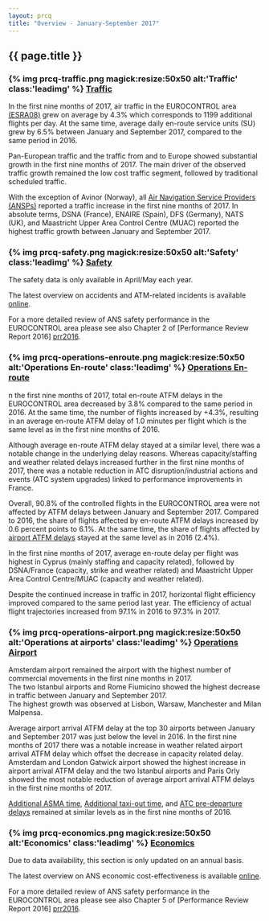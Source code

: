 ```yaml
---
layout: prcq
title: "Overview - January-September 2017"
---
```

<style>
.headimg {
    float:left;
    margin-right:5px;
}
.leadimg {
    margin-left:3px;
}
</style>

## {{ page.title }}

### {% img prcq-traffic.png magick:resize:50x50 alt:'Traffic' class:'leadimg' %} [Traffic][traffic]

In the first nine months of 2017, air traffic in the EUROCONTROL area [(ESRA08)][esra08] grew on average by 4.3% 
which corresponds to 1199 additional flights per day. At the same time, average daily en-route service units (SU)
grew by 6.5% between January and September 2017, compared to the same period in 2016.

Pan-European traffic and the traffic from and to Europe showed substantial growth in the first nine months of 2017. 
The main driver of the observed traffic growth remained the low cost traffic segment, followed by traditional scheduled traffic. 

With the exception of Avinor (Norway), all [Air Navigation Service Providers (ANSPs)][ansp]  reported a
traffic increase in the first nine months of 2017. In absolute terms, DSNA (France), ENAIRE (Spain), DFS (Germany),
NATS (UK), and Maastricht Upper Area Control Centre (MUAC) reported the highest traffic growth between January and September 2017.

### {% img prcq-safety.png magick:resize:50x50 alt:'Safety' class:'leadimg' %} [Safety][safety]

The safety data is only available in April/May each year. 

The latest overview on accidents and ATM-related incidents is available [online][safety].  

For a more detailed review of ANS safety performance in the EUROCONTROL area please see also Chapter 2 of [Performance Review Report 2016] [prr2016].


### {% img prcq-operations-enroute.png magick:resize:50x50 alt:'Operations En-route' class:'leadimg' %} [Operations En-route][ops_ert]

n the first nine months of 2017, total en-route ATFM delays in the EUROCONTROL area decreased by 3.8% compared to the same period in 2016. At the same time, the number of flights increased by +4.3%, resulting in an average en-route ATFM delay of 1.0 minutes per flight which is the same level as in the first nine months of 2016.

Although average en-route ATFM delay stayed at a similar level, there was a notable change in the underlying delay reasons. Whereas capacity/staffing and weather related delays increased further in the first nine months of 2017, there was a notable reduction in ATC disruption/industrial actions and events (ATC system upgrades) linked to performance improvements in France. 

Overall, 90.8% of the controlled flights in the EUROCONTROL area were not affected by ATFM delays between January and September 2017.
Compared to 2016, the share of flights affected by en-route ATFM delays increased by 0.6 percent points to 6.1%. At the same time, the share of flights affected by <a href='{{"/prcq/ops-airport.html"| prepend: site.baseurl | prepend: site.url }}'>airport ATFM delays</a> stayed at the same level as in 2016 (2.4%).

In the first nine months of 2017, average en-route delay per flight was highest in Cyprus (mainly staffing and capacity related), followed by DSNA/France (capacity, strike and weather related) and Maastricht Upper Area Control Centre/MUAC (capacity and weather related).

Despite the continued increase in traffic in 2017, horizontal flight efficiency improved compared to the same period last year. The efficiency of actual flight trajectories increased from 97.1% in 2016 to 97.3% in 2017.

### {% img prcq-operations-airport.png magick:resize:50x50 alt:'Operations at airports' class:'leadimg' %} [Operations Airport][ops_apt]

Amsterdam airport remained the airport with the highest number of commercial movements in the first nine months in 2017. <br>
The two Istanbul airports and Rome Fiumicino showed the highest decrease in traffic between January and September 2017. <br>
The highest growth was observed at Lisbon, Warsaw, Manchester and Milan Malpensa. <br>

Average airport arrival ATFM delay at the top 30 airports between January and September 2017 was just below the level in 2016. In the first nine months of 2017 there was a notable increase in weather related airport arrival ATFM delay which offset the decrease in capacity related delay.<br>
Amsterdam and London Gatwick airport showed the highest increase in airport arrival ATFM delay and the two Istanbul airports and Paris Orly showed the most notable reduction of average airport arrival ATFM delays in the first nine months of 2017.

<a href='{{"/references/definition/additional_asma_time.html"| prepend: site.baseurl | prepend: site.url }}'>Additional ASMA time</a>, <a href='{{"/references/definition/additional_taxi-out_time.html"| prepend: site.baseurl | prepend: site.url }}'>Additional taxi-out time</a>, and <a href='{{"/references/definition/atc_pre-departure_delay.html"| prepend: site.baseurl | prepend: site.url }}'>ATC pre-departure delays</a> remained at similar levels as in the first nine months of 2016. 

### {% img prcq-economics.png magick:resize:50x50 alt:'Economics' class:'leadimg' %} [Economics][economics]

Due to data availability, this section is only updated on an annual basis.

The latest overview on ANS economic cost-effectiveness is available [online][economics].  

For a more detailed review of ANS safety performance in the EUROCONTROL area please see also Chapter 5 of [Performance Review Report 2016] [prr2016].


[composite_hr]: <{{ "/references/definition/composite_flight_hour.html" | prepend: site.baseurl | prepend: site.url }}> "Composite Flight Hour definition"
[esra08]: <{{ "/references/definition/ESRA_2008_Area.html" | prepend: site.baseurl | prepend: site.url }}> "ESRA 08 Area"
[ectl_area]: <{{ "/references/definition/eurocontrol_area.html" | prepend: site.baseurl | prepend: site.url }}> "EUROCONTROL Area"
[atfm_dly]: <{{ "/references/definition/atfm_delay.html" | prepend: site.baseurl | prepend: site.url }}> "ATFM Delay"
[atc_pre]: <{{ "/references/definition/atc_pre-departure_delay.html" | prepend: site.baseurl | prepend: site.url }}> "ATC Pre-departure Delay"
[a_cdm]: <{{ "/references/acronym/a_cdm.html" | prepend: site.baseurl | prepend: site.url }}> "A-CDM"
[asma_add]: <{{ "/references/definition/additional_asma_time.html" | prepend: site.baseurl | prepend: site.url }}> "Additional ASMA time"

[ansp]: <{{ "/references/acronym/ansp.html" | prepend: site.baseurl | prepend: site.url }}> "Air Navigation Service Provider"
[ans]: <{{ "/references/acronym/ans.html" | prepend: site.baseurl | prepend: site.url }}> "Air Navigation Services"
[upa]: <{{ "/references/acronym/uap.html" | prepend: site.baseurl | prepend: site.url }}> "Unauthorised Penetrations of Airspace"
[smi]: <{{ "/references/acronym/smi.html" | prepend: site.baseurl | prepend: site.url }}> "Separation Minima Infringements (SMIs)"
[ri]: <{{ "/references/acronym/ri.html" | prepend: site.baseurl | prepend: site.url }}> "Runway Incursions (RIs)"
[alosp]: <{{ "/references/acronym/alosp.html" | prepend: site.baseurl | prepend: site.url }}> "Acceptable Level of Safety Performance (ALoSP)"
[acc]: <{{ "/references/acronym/acc.html" | prepend: site.baseurl | prepend: site.url }}> "Area Control Center"
[nm]: <{{ "/references/acronym/nm.html" | prepend: site.baseurl | prepend: site.url }}> "Network Manager"
[fra]: <{{ "/references/acronym/fra.html" | prepend: site.baseurl | prepend: site.url }}> "Free Route Airspace (FRA)"

[vfe_cdo]: <{{ "/references/methodology/cd_vertical_flight_efficiency_pi.html" | prepend: site.baseurl | prepend: site.url }}> "Vertical En-route Flight Efficiency"
[hfe]: <{{ "/references/methodology/horizontal_flight_efficiency_pi.html" | prepend: site.baseurl | prepend: site.url }}> "Horizontal En-route Flight Efficiency"

[traffic]: <{{ "/prcq/traffic.html" | prepend: site.baseurl | prepend: site.url }}> "Traffic"
[safety]: <{{ "/prcq/safety.html" | prepend: site.baseurl | prepend: site.url }}> "Safety"
[ops_apt]: <{{ "/prcq/ops-airport.html" | prepend: site.baseurl | prepend: site.url }}> "Operations at Airports"
[ops_ert]: <{{ "/prcq/ops-en-route.html" | prepend: site.baseurl | prepend: site.url }}> "Operations En-route"
[economics]: <{{ "/prcq/economics.html" | prepend: site.baseurl | prepend: site.url }}> "Economics"
[prr2016]: <http://www.eurocontrol.int/publications/performance-review-report-prr-2016> "PRR 2016"
